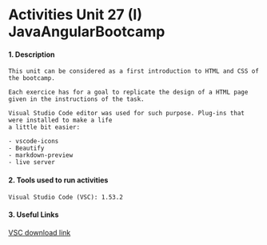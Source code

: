 # Activities Unit 27 (I) JavaAngularBootcamp

#### 1. Description
```
This unit can be considered as a first introduction to HTML and CSS of the bootcamp. 

Each exercice has for a goal to replicate the design of a HTML page given in the instructions of the task. 

Visual Studio Code editor was used for such purpose. Plug-ins that were installed to make a life 
a little bit easier:

- vscode-icons
- Beautify
- markdown-preview
- live server
```

#### 2. Tools used to run activities
```
Visual Studio Code (VSC): 1.53.2
```
#### 3. Useful Links

[VSC download link](https://code.visualstudio.com/download)







